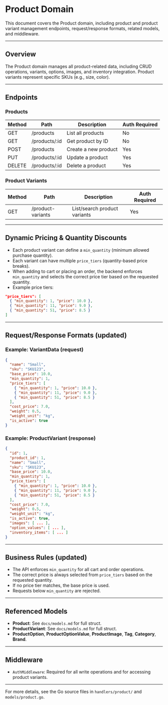 # Product Domain

This document covers the Product domain, including product and product variant management endpoints, request/response formats, related models, and middleware.

---

## Overview

The Product domain manages all product-related data, including CRUD operations, variants, options, images, and inventory integration. Product variants represent specific SKUs (e.g., size, color).

---

## Endpoints

### Products

| Method | Path                | Description                | Auth Required |
|--------|---------------------|----------------------------|--------------|
| GET    | /products           | List all products          | No           |
| GET    | /products/:id       | Get product by ID          | No           |
| POST   | /products           | Create a new product       | Yes          |
| PUT    | /products/:id       | Update a product           | Yes          |
| DELETE | /products/:id       | Delete a product           | Yes          |

### Product Variants

| Method | Path                    | Description                        | Auth Required |
|--------|-------------------------|------------------------------------|--------------|
| GET    | /product-variants       | List/search product variants       | Yes          |

---

## Dynamic Pricing & Quantity Discounts

- Each product variant can define a `min_quantity` (minimum allowed purchase quantity).
- Each variant can have multiple `price_tiers` (quantity-based price breaks).
- When adding to cart or placing an order, the backend enforces `min_quantity` and selects the correct price tier based on the requested quantity.
- Example price tiers:

```json
"price_tiers": [
  { "min_quantity": 1, "price": 10.0 },
  { "min_quantity": 11, "price": 9.0 },
  { "min_quantity": 51, "price": 8.5 }
]
```

---

## Request/Response Formats (updated)

### Example: VariantData (request)

```json
{
  "name": "Small",
  "sku": "SKU123",
  "base_price": 10.0,
  "min_quantity": 1,
  "price_tiers": [
    { "min_quantity": 1, "price": 10.0 },
    { "min_quantity": 11, "price": 9.0 },
    { "min_quantity": 51, "price": 8.5 }
  ],
  "cost_price": 7.0,
  "weight": 0.5,
  "weight_unit": "kg",
  "is_active": true
}
```

### Example: ProductVariant (response)

```json
{
  "id": 1,
  "product_id": 1,
  "name": "Small",
  "sku": "SKU123",
  "base_price": 10.0,
  "min_quantity": 1,
  "price_tiers": [
    { "min_quantity": 1, "price": 10.0 },
    { "min_quantity": 11, "price": 9.0 },
    { "min_quantity": 51, "price": 8.5 }
  ],
  "cost_price": 7.0,
  "weight": 0.5,
  "weight_unit": "kg",
  "is_active": true,
  "images": [ ... ],
  "option_values": [ ... ],
  "inventory_items": [ ... ]
}
```

---

## Business Rules (updated)

- The API enforces `min_quantity` for all cart and order operations.
- The correct price is always selected from `price_tiers` based on the requested quantity.
- If no price tier matches, the base price is used.
- Requests below `min_quantity` are rejected.

---

## Referenced Models

- **Product**: See `docs/models.md` for full struct.
- **ProductVariant**: See `docs/models.md` for full struct.
- **ProductOption**, **ProductOptionValue**, **ProductImage**, **Tag**, **Category**, **Brand**.

---

## Middleware

- `AuthMiddleware`: Required for all write operations and for accessing product variants.

---

For more details, see the Go source files in `handlers/product/` and `models/product.go`. 